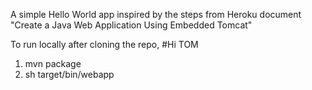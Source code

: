 A simple Hello World app inspired by the steps from Heroku document "Create a Java Web Application Using Embedded Tomcat"

To run locally after cloning the repo,
#Hi TOM
1. mvn package
2. sh target/bin/webapp 

